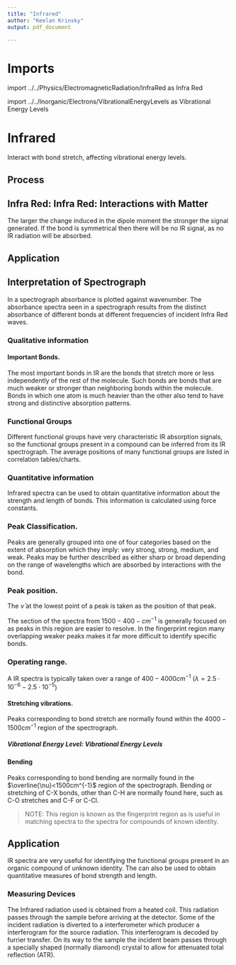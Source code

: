 ```yaml
---
title: "Infrared"
author: "Keelan Krinsky"
output: pdf_document

---
```


# Imports

import ../../Physics/ElectromagneticRadiation/InfraRed as Infra Red

import ../../Inorganic/Electrons/VibrationalEnergyLevels as Vibrational Energy Levels

# Infrared
Interact with bond stretch, affecting vibrational energy levels. 

## Process

## __Infra Red: Infra Red: Interactions with Matter__


The larger the change induced in the dipole moment the stronger the signal generated. If the bond is symmetrical then there will be no IR signal, as no IR radiation will be absorbed.

## Application 

## Interpretation of Spectrograph
 In a spectrograph absorbance is plotted against wavenumber. The absorbance spectra seen in a spectrograph results from the distinct absorbance of different bonds at different frequencies of incident Infra Red waves.

### Qualitative information 

#### Important Bonds. 
The most important bonds in IR are the bonds that stretch more or less independently of the rest of the molecule. Such bonds are bonds that are much weaker or stronger than neighboring bonds within the molecule. Bonds in which one atom is much heavier than the other also tend to have strong and distinctive absorption patterns. 

### Functional Groups
Different functional groups have very characteristic IR absorption signals, so the functional groups present in a compound can be inferred from its IR spectrograph. The average positions of many functional groups are listed in correlation tables/charts. 

### Quantitative information
Infrared spectra can be used to obtain quantitative information about the strength and length of bonds. This information is  calculated using force constants. 

### Peak Classification. 
Peaks are generally grouped into one of four categories based on the extent of absorption which they imply: very strong, strong, medium, and weak. Peaks may be further described as either sharp or broad depending on the range of wavelengths which are absorbed by interactions with the bond. 

### Peak position. 
The $\bar{\nu}$ at the lowest point of a peak is taken as the position of that peak.

The section of the spectra from $1500-400-cm^{-1}$ is generally focused on as peaks in this region are easier to resolve. In the fingerprint region many overlapping weaker peaks makes it far more difficult to identify specific bonds. 

### Operating range. 
A IR spectra is typically taken over a range of $400-4000cm^{-1}$ ($\lambda=2.5 \cdot 10^{-6}- 2.5 \cdot 10^{-5}$) 

#### Stretching vibrations.
Peaks corresponding to bond stretch are normally found within the $4000-1500cm^{-1}$ region of the spectrograph. 

##### __Vibrational Energy Level: Vibrational Energy Levels__


#### Bending
Peaks corresponding to bond bending are normally found in the $\overline{\nu}<1500cm^{-1}$ region of the spectrograph. 
Bending or stretching of C-X bonds, other than C-H are normally found here, such as C-O stretches and C-F or C-Cl. 

>NOTE: This region is known as the fingerprint region as is useful in matching spectra to the spectra for compounds of known identity. 

## Application 
IR spectra are very useful for identifying the functional groups present in an organic compound of unknown identity. The can also be used to obtain quantitative measures of bond strength and length. 

### Measuring Devices
The Infrared radiation used is obtained from a heated coil. This radiation passes through the sample before arriving at the detector. Some of the incident radiation is diverted to a interferometer which producer a interferogram for the source radiation. This interferogram is decoded by furrier transfer. On its way to the sample the incident beam passes through a specially shaped (normally diamond) crystal to allow for attenuated total reflection (ATR). 

